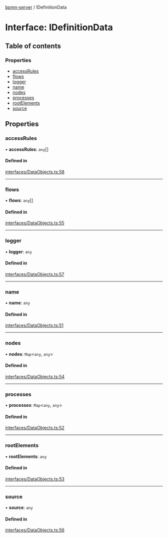 [bpmn-server](../README.md) / IDefinitionData

# Interface: IDefinitionData

## Table of contents

### Properties

- [accessRules](IDefinitionData.md#accessrules)
- [flows](IDefinitionData.md#flows)
- [logger](IDefinitionData.md#logger)
- [name](IDefinitionData.md#name)
- [nodes](IDefinitionData.md#nodes)
- [processes](IDefinitionData.md#processes)
- [rootElements](IDefinitionData.md#rootelements)
- [source](IDefinitionData.md#source)

## Properties

### accessRules

• **accessRules**: `any`[]

#### Defined in

[interfaces/DataObjects.ts:58](https://github.com/bpmnServer/bpmn-server/blob/b56411b/src/interfaces/DataObjects.ts#L58)

___

### flows

• **flows**: `any`[]

#### Defined in

[interfaces/DataObjects.ts:55](https://github.com/bpmnServer/bpmn-server/blob/b56411b/src/interfaces/DataObjects.ts#L55)

___

### logger

• **logger**: `any`

#### Defined in

[interfaces/DataObjects.ts:57](https://github.com/bpmnServer/bpmn-server/blob/b56411b/src/interfaces/DataObjects.ts#L57)

___

### name

• **name**: `any`

#### Defined in

[interfaces/DataObjects.ts:51](https://github.com/bpmnServer/bpmn-server/blob/b56411b/src/interfaces/DataObjects.ts#L51)

___

### nodes

• **nodes**: `Map`\<`any`, `any`\>

#### Defined in

[interfaces/DataObjects.ts:54](https://github.com/bpmnServer/bpmn-server/blob/b56411b/src/interfaces/DataObjects.ts#L54)

___

### processes

• **processes**: `Map`\<`any`, `any`\>

#### Defined in

[interfaces/DataObjects.ts:52](https://github.com/bpmnServer/bpmn-server/blob/b56411b/src/interfaces/DataObjects.ts#L52)

___

### rootElements

• **rootElements**: `any`

#### Defined in

[interfaces/DataObjects.ts:53](https://github.com/bpmnServer/bpmn-server/blob/b56411b/src/interfaces/DataObjects.ts#L53)

___

### source

• **source**: `any`

#### Defined in

[interfaces/DataObjects.ts:56](https://github.com/bpmnServer/bpmn-server/blob/b56411b/src/interfaces/DataObjects.ts#L56)
